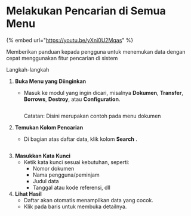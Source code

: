 # Melakukan Pencarian di Semua Menu

{% embed url="https://youtu.be/yXni0U2Mqas" %}

Memberikan panduan kepada pengguna untuk menemukan data dengan cepat menggunakan fitur pencarian di sistem

Langkah-langkah

1. **Buka Menu yang Diinginkan**
   *   Masuk ke modul yang ingin dicari, misalnya **Dokumen**, **Transfer**, **Borrows**, **Destroy**, atau **Configuration**.

       <figure><img src="../.gitbook/assets/image.avif" alt=""><figcaption></figcaption></figure>

       Catatan: Disini merupakan contoh pada menu dokumen
2. **Temukan Kolom Pencarian**
   *   Di bagian atas daftar data, klik kolom **Search** .



       <figure><img src="https://document-management-system-1.gitbook.io/document-management-system/~gitbook/image?url=https%3A%2F%2F1011768869-files.gitbook.io%2F%7E%2Ffiles%2Fv0%2Fb%2Fgitbook-x-prod.appspot.com%2Fo%2Fspaces%252FLEturytqtHGPsYdglHaB%252Fuploads%252FWJoMGgBvYAXHfL37xzDO%252Fimage.png%3Falt%3Dmedia%26token%3D4339abf2-3a2c-4d87-ad09-02e9ea39bc90&#x26;width=768&#x26;dpr=4&#x26;quality=100&#x26;sign=8d42b31a&#x26;sv=2" alt=""><figcaption></figcaption></figure>
3. **Masukkan Kata Kunci**
   * Ketik kata kunci sesuai kebutuhan, seperti:
     * Nomor dokumen
     * Nama pengguna/peminjam
     * Judul data
     * Tanggal atau kode referensi, dll
4. **Lihat Hasil**
   * Daftar akan otomatis menampilkan data yang cocok.
   * Klik pada baris untuk membuka detailnya.
